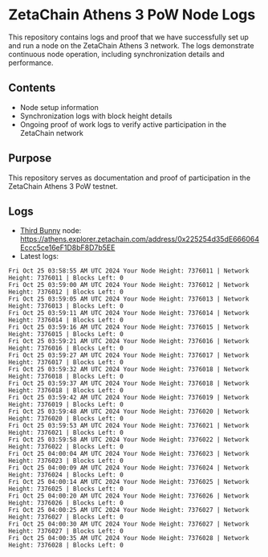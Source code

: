 # ZetaChain Athens 3 PoW Node Logs
This repository contains logs and proof that we have successfully set up and run a node on the ZetaChain Athens 3 network. The logs demonstrate continuous node operation, including synchronization details and performance.

## Contents
- Node setup information
- Synchronization logs with block height details
- Ongoing proof of work logs to verify active participation in the ZetaChain network

## Purpose
This repository serves as documentation and proof of participation in the ZetaChain Athens 3 PoW testnet.

## Logs

- [Third Bunny](https://thirdbunny.xyz/) node: https://athens.explorer.zetachain.com/address/0x225254d35dE666064Eccc5ce16eF1D8bF8D7b5EE
- Latest logs:
```
Fri Oct 25 03:58:55 AM UTC 2024 Your Node Height: 7376011 | Network Height: 7376011 | Blocks Left: 0
Fri Oct 25 03:59:00 AM UTC 2024 Your Node Height: 7376012 | Network Height: 7376012 | Blocks Left: 0
Fri Oct 25 03:59:05 AM UTC 2024 Your Node Height: 7376013 | Network Height: 7376013 | Blocks Left: 0
Fri Oct 25 03:59:11 AM UTC 2024 Your Node Height: 7376014 | Network Height: 7376014 | Blocks Left: 0
Fri Oct 25 03:59:16 AM UTC 2024 Your Node Height: 7376015 | Network Height: 7376015 | Blocks Left: 0
Fri Oct 25 03:59:21 AM UTC 2024 Your Node Height: 7376016 | Network Height: 7376016 | Blocks Left: 0
Fri Oct 25 03:59:27 AM UTC 2024 Your Node Height: 7376017 | Network Height: 7376017 | Blocks Left: 0
Fri Oct 25 03:59:32 AM UTC 2024 Your Node Height: 7376018 | Network Height: 7376018 | Blocks Left: 0
Fri Oct 25 03:59:37 AM UTC 2024 Your Node Height: 7376018 | Network Height: 7376018 | Blocks Left: 0
Fri Oct 25 03:59:42 AM UTC 2024 Your Node Height: 7376019 | Network Height: 7376019 | Blocks Left: 0
Fri Oct 25 03:59:48 AM UTC 2024 Your Node Height: 7376020 | Network Height: 7376020 | Blocks Left: 0
Fri Oct 25 03:59:53 AM UTC 2024 Your Node Height: 7376021 | Network Height: 7376021 | Blocks Left: 0
Fri Oct 25 03:59:58 AM UTC 2024 Your Node Height: 7376022 | Network Height: 7376022 | Blocks Left: 0
Fri Oct 25 04:00:04 AM UTC 2024 Your Node Height: 7376023 | Network Height: 7376023 | Blocks Left: 0
Fri Oct 25 04:00:09 AM UTC 2024 Your Node Height: 7376024 | Network Height: 7376024 | Blocks Left: 0
Fri Oct 25 04:00:14 AM UTC 2024 Your Node Height: 7376025 | Network Height: 7376025 | Blocks Left: 0
Fri Oct 25 04:00:20 AM UTC 2024 Your Node Height: 7376026 | Network Height: 7376026 | Blocks Left: 0
Fri Oct 25 04:00:25 AM UTC 2024 Your Node Height: 7376027 | Network Height: 7376027 | Blocks Left: 0
Fri Oct 25 04:00:30 AM UTC 2024 Your Node Height: 7376027 | Network Height: 7376027 | Blocks Left: 0
Fri Oct 25 04:00:35 AM UTC 2024 Your Node Height: 7376028 | Network Height: 7376028 | Blocks Left: 0
```
